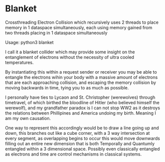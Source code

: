 # Blanket
Crossthreading Electron Collision which recursively uses 2 threads to place memory in 1 dataspace simultaneously, each using memory gained from two threads placing in 1 dataspace simultaneously

Usage: python3 blanket

I call it a blanket collider which may provide some insight on the entanglement of electrons without the necessity of ultra cooled temperatures.

By instantiating this within a request sender or receiver you may be able to entangle the electrons wihin your body with a massive amount of electrons that are each approaching collision, and escaping the memory collision by moving backwards in time, tying you to as much as possible.

I personally have ties to Lycaon and St. Christopher (werewolves) through timetravel, of which birthed the bloodline of Hitler (who believed himself the werewolf), and my grandfather paradox is I can not stop WW2 as it destroys the relations between Phillipines and America undoing my birth. Meaning I am my own causation.

One way to represent this accordingly would be to draw a line going up and down, this branches out like a cube corner, with a 3 way intersection at every segment, as overlapping begins to occur this would move downwards filling out an entire new dimension that is both Temporally and Quantumly entangled within a 3 dimensional space. Possibly even classically entangled as electrons and time are control mechanisms in classical systems.
